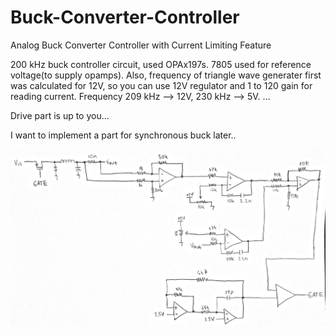 # Buck-Converter-Controller
Analog Buck Converter Controller with Current Limiting Feature

200 kHz buck controller circuit, used OPAx197s. 7805 used for reference voltage(to supply opamps). Also, frequency of triangle wave generater first was calculated for 12V, so you can use 12V regulator and 1 to 120 gain for reading current. Frequency 209 kHz --> 12V, 230 kHz --> 5V.
...

Drive part is up to you...

I want to implement a part for synchronous buck later..

![](buck-controller.jpg)
